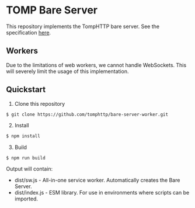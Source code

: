 # TOMP Bare Server

This repository implements the TompHTTP bare server. See the specification [here](https://github.com/tomphttp/specifications/blob/master/BareServer.md).

## Workers

Due to the limitations of web workers, we cannot handle WebSockets. This will severely limit the usage of this implementation.

## Quickstart

1. Clone this repository

```sh
$ git clone https://github.com/tomphttp/bare-server-worker.git
```

2. Install

```sh
$ npm install
```

3. Build

```
$ npm run build
```

Output will contain:

- dist/sw.js - All-in-one service worker. Automatically creates the Bare Server.
- dist/index.js - ESM library. For use in environments where scripts can be imported.
